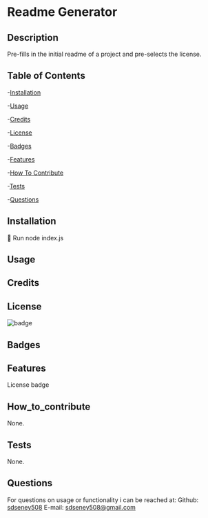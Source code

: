 
 # Readme Generator
 ## Description
 Pre-fills in the initial readme of a project and pre-selects the license.
 ## Table of Contents
 -[Installation](#installation)

 -[Usage](#usage)

 -[Credits](#credits)

 -[License](#license)

 -[Badges](#badges)

 -[Features](#features)

 -[How To Contribute](#how_to_contribute)

 -[Tests](#tests)

 -[Questions](#questions)
 ## Installation
 💾 Run node index.js
 ## Usage
 ## Credits
 ## License
 ![badge](https://img.shields.io/badge/license-MIT-blue)
 ## Badges
 ## Features
 License badge
 ## How_to_contribute
 None.
 ## Tests
 None.
 ## Questions
For questions on usage or functionality i can be reached at:
Github: [sdseney508](https://github.com/sdseney508)
E-mail: sdseney508@gmail.com
    